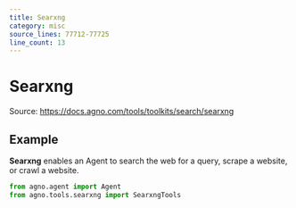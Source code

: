 ```yaml
---
title: Searxng
category: misc
source_lines: 77712-77725
line_count: 13
---
```


# Searxng
Source: https://docs.agno.com/tools/toolkits/search/searxng



## Example

**Searxng** enables an Agent to search the web for a query, scrape a website, or crawl a website.

```python cookbook/tools/searxng_tools.py
from agno.agent import Agent
from agno.tools.searxng import SearxngTools

